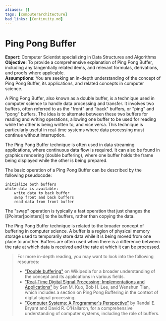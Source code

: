 ```yaml
---
aliases: []
tags: [computerarchitecture]
bad_links: [Continuity.md]
---
```

# Ping Pong Buffer

**Expert**: Computer Scientist specializing in Data Structures and Algorithms  
**Objective**: To provide a comprehensive explanation of Ping Pong Buffer, including any tangentially related items, and relevant formulas, derivations, and proofs where applicable.  
**Assumptions**: You are seeking an in-depth understanding of the concept of Ping Pong Buffer, its applications, and related concepts in computer science.

A Ping Pong Buffer, also known as a double buffer, is a technique used in computer science to handle data processing and transfer. It involves two buffers, often referred to as the "front" and "back" buffers, or "ping" and "pong" buffers. The idea is to alternate between these two buffers for reading and writing operations, allowing one buffer to be used for reading while the other is being written to, and vice versa. This technique is particularly useful in real-time systems where data processing must continue without interruption.

The Ping Pong Buffer technique is often used in data streaming applications, where continuous data flow is required. It can also be found in graphics rendering (double buffering), where one buffer holds the frame being displayed while the other is being prepared.

The basic operation of a Ping Pong Buffer can be described by the following pseudocode:

```
initialize both buffers
while data is available:
    write data to back buffer
    swap front and back buffers
    read data from front buffer
```

The "swap" operation is typically a fast operation that just changes the [[Pointer|pointers]] to the buffers, rather than copying the data.

The Ping Pong Buffer technique is related to the broader concept of buffering in computer science. A buffer is a region of physical memory storage used to temporarily store data while it is being moved from one place to another. Buffers are often used when there is a difference between the rate at which data is received and the rate at which it can be processed.

> For more in-depth reading, you may want to look into the following resources:
> - ["Double buffering"](https://en.wikipedia.org/wiki/Multiple_buffering) on Wikipedia for a broader understanding of the concept and its applications in various fields.
> - ["Real-Time Digital Signal Processing: Implementations and Applications"](https://www.google.com/search?q=Real-Time+Digital+Signal+Processing%3A+Implementations+and+Applications) by Sen M. Kuo, Bob H. Lee, and Wenshun Tian, which includes a section on Ping Pong Buffering in the context of digital signal processing.
> - ["Computer Systems: A Programmer's Perspective"](https://www.google.com/search?q=Computer+Systems%3A+A+Programmer%27s+Perspective) by Randal E. Bryant and David R. O'Hallaron, for a comprehensive understanding of computer systems, including the role of buffers.